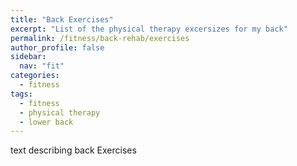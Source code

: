 ```yaml
---
title: "Back Exercises"
excerpt: "List of the physical therapy excersizes for my back"
permalink: /fitness/back-rehab/exercises
author_profile: false
sidebar:
  nav: "fit"
categories:
  - fitness
tags:
  - fitness
  - physical therapy
  - lower back
---
```


text describing back Exercises
